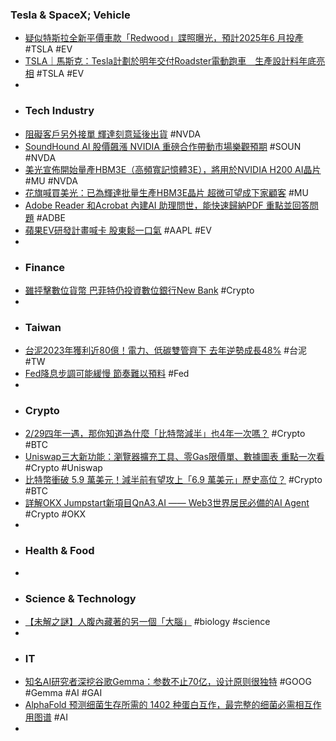 ### Tesla & SpaceX; Vehicle
- [疑似特斯拉全新平價車款「Redwood」諜照曝光，預計2025年6 月投產](https://www.techbang.com/posts/113252-suspected-spy-photos-of-teslas-new-entry-level-model-are) #TSLA #EV
- [TSLA｜馬斯克：Tesla計劃於明年交付Roadster電動跑車　生產設計料年底亮相](https://inews.hket.com/article/3714240/TSLA｜馬斯克：Tesla計劃於明年交付Roadster電動跑車%E3%80%80生產設計料年底亮相) #TSLA #EV
-
- ### Tech Industry
- [阻礙客戶另外接單 輝達刻意延後出貨](https://news.cnyes.com/news/id/5466991) #NVDA
- [SoundHound AI 股價飆漲 NVIDIA 重磅合作帶動市場樂觀預期](https://magnifier.cmoney.tw/【美股新聞】soundhound-ai-股價飆漲-nvidia-重磅合作帶動市場樂/) #SOUN #NVDA
- [美光宣佈開始量產HBM3E（高頻寬記憶體3E），將用於NVIDIA H200 AI晶片](https://www.techbang.com/posts/113454-micron-announced-that-it-has-started-mass-production-of-hbm3e) #MU #NVDA
- [花旗喊買美光：已為輝達批量生產HBM3E晶片 超微可望成下家顧客](https://news.cnyes.com/news/id/5466224) #MU
- [Adobe Reader 和Acrobat 內建AI 助理問世，能快速歸納PDF 重點並回答問題](https://technews.tw/2024/02/27/adobe-launches-ai-assistant-that-can-search-and-summarize-pdfs/) #ADBE
- [蘋果EV研發計畫喊卡 股東鬆一口氣](https://www.ctee.com.tw/news/20240228700863-430704) #AAPL #EV
-
- ### Finance
- [雖抨擊數位貨幣 巴菲特仍投資數位銀行New Bank](https://news.cnyes.com/news/id/5466989) #Crypto
-
- ### Taiwan
- [台泥2023年獲利近80億！電力、低碳雙管齊下 去年逆勢成長48%](https://www.wealth.com.tw/articles/9ffdccac-b65e-4933-b2c6-6d8654944f4a) #台泥 #TW
- [Fed降息步調可能緩慢 節奏難以預料](https://news.cnyes.com/news/id/5466057) #Fed
-
- ### Crypto
- [2/29四年一遇，那你知道為什麼「比特幣減半」也4年一次嗎？](https://www.blocktempo.com/why-bitcoin-halving-happens-every-4-years/) #Crypto #BTC
- [Uniswap三大新功能：瀏覽器擴充工具、零Gas限價單、數據圖表 重點一次看](https://www.blocktempo.com/uniswap-launches-three-new-features/) #Crypto #Uniswap
- [比特幣衝破 5.9 萬美元！減半前有望攻上「6.9 萬美元」歷史高位？](https://blockcast.it/2024/02/28/bitcoin-surpasses-us59000-mark-to-high-of-2-yrs/) #Crypto #BTC
- [詳解OKX Jumpstart新項目QnA3.AI —— Web3世界居民必備的AI Agent](https://news.cnyes.com/news/id/5467058) #Crypto #OKX
-
- ### Health & Food
-
- ### Science & Technology
- [【未解之謎】人腹內藏著的另一個「大腦」](https://www.epochtimes.com/b5/24/2/22/n14186921.htm) #biology #science
-
- ### IT
- [知名AI研究者深挖谷歌Gemma：参数不止70亿，设计原则很独特](https://www.jiqizhixin.com/articles/2024-02-28-9) #GOOG #Gemma #AI #GAI
- [AlphaFold 预测细菌生存所需的 1402 种蛋白互作，最完整的细菌必需相互作用图谱](https://www.jiqizhixin.com/articles/2024-02-28-2) #AI
-